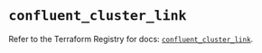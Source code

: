 # `confluent_cluster_link`

Refer to the Terraform Registry for docs: [`confluent_cluster_link`](https://registry.terraform.io/providers/confluentinc/confluent/2.9.0/docs/resources/cluster_link).
